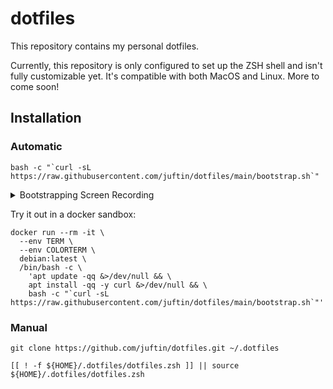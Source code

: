 # dotfiles

This repository contains my personal dotfiles.

Currently, this repository is only configured to set up the ZSH shell
and isn't fully customizable yet. It's compatible with both MacOS and
Linux. More to come soon!

## Installation

### Automatic

```shell
bash -c "`curl -sL https://raw.githubusercontent.com/juftin/dotfiles/main/bootstrap.sh`"
```

<details><summary>Bootstrapping Screen Recording</summary>
<p>

https://github.com/juftin/dotfiles/assets/49741340/40d0f338-b817-4503-b00e-2d3c5c5a820c

</p>
</details> 

Try it out in a docker sandbox:

```shell
docker run --rm -it \
  --env TERM \
  --env COLORTERM \
  debian:latest \
  /bin/bash -c \
    'apt update -qq &>/dev/null && \
    apt install -qq -y curl &>/dev/null && \
    bash -c "`curl -sL https://raw.githubusercontent.com/juftin/dotfiles/main/bootstrap.sh`"'
```

### Manual

```shell
git clone https://github.com/juftin/dotfiles.git ~/.dotfiles
```

```shell
[[ ! -f ${HOME}/.dotfiles/dotfiles.zsh ]] || source ${HOME}/.dotfiles/dotfiles.zsh
```
